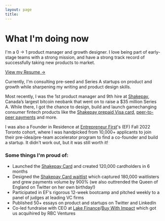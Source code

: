 ```yaml
---
layout: page
title:
---
```


# What I'm doing now

I'm a 0 → 1 product manager and growth designer. I love being part of early-stage teams with a strong mission, and have a strong track record of successfully taking new products to market.

[View my Resume →](https://hussam.fyi/resume.pdf)

Currently, I'm consulting pre-seed and Series A startups on product and growth while sharpening my writing and product design skills. 

Most recently, I was the 1st product manager and 9th hire at [Shakepay](https://shakepay.com), Canada’s largest bitcoin neobank that went on to raise a $35 million Series A. While there, I got the chance to design, build and launch gamechanging consumer fintech products like the [Shakepay prepaid Visa card](https://shakepay.com/card), [peer-to-peer payments](https://decrypt.co/44519/bitcoin-app-shakepay-p2p-payments-canada-cashapp) and more.

I was also a Founder in Residence at [Entrepreneur First](https://www.google.com/search?q=entrepreneurfirst&sourceid=chrome&ie=UTF-8)'s (EF) Fall 2022 Toronto cohort, where I was handpicked from 10,000+ applicants to join their pre-idea/pre-team accelerator program to find a co-founder and build a startup. It didn't work out, but it was still worth it!

### Some things I'm proud of:

* Launched the [Shakepay Card](https://shakepay.com/card) and created 120,000 cardholders in 6 months
* Designed the [Shakepay Card waitlist](https://blog.shakepay.com/introducing-the-shakepay-card/) which captured 180,000 waitlisters and grew payments volume by 900% (we also outtrended the Queen of England on Twitter on her own birthday!)
* Participated in EF's rigorous 12-week bootcamp and pitched weekly to a panel of judges at leading VC firms
* Published 50+ essays on product and startups on Twitter and LinkedIn
* Co-led fundraise with CEO at [Lake Finance](http://lake.finance/)/[Buy With Impact](https://buywithimpact.com/) which got us acquihired by RBC Ventures
